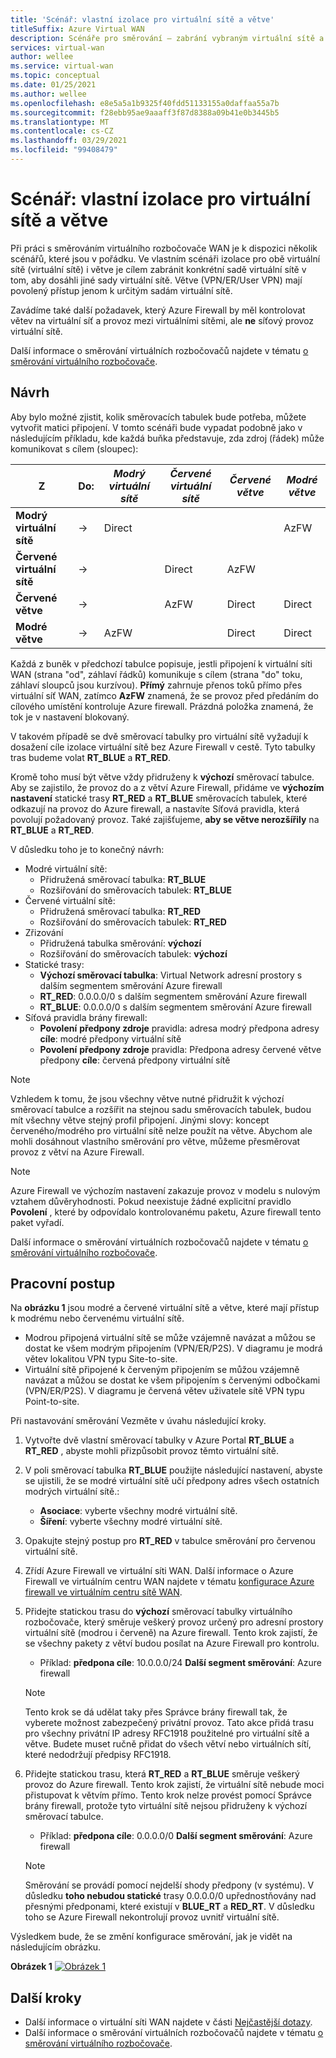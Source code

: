 ```yaml
---
title: 'Scénář: vlastní izolace pro virtuální sítě a větve'
titleSuffix: Azure Virtual WAN
description: Scénáře pro směrování – zabrání vybraným virtuální sítě a větvím, aby se mohly vzájemně narazit.
services: virtual-wan
author: wellee
ms.service: virtual-wan
ms.topic: conceptual
ms.date: 01/25/2021
ms.author: wellee
ms.openlocfilehash: e8e5a5a1b9325f40fdd51133155a0daffaa55a7b
ms.sourcegitcommit: f28ebb95ae9aaaff3f87d8388a09b41e0b3445b5
ms.translationtype: MT
ms.contentlocale: cs-CZ
ms.lasthandoff: 03/29/2021
ms.locfileid: "99408479"
---
```

# <a name="scenario-custom-isolation-for-virtual-networks-and-branches"></a>Scénář: vlastní izolace pro virtuální sítě a větve

Při práci s směrováním virtuálního rozbočovače WAN je k dispozici několik scénářů, které jsou v pořádku. Ve vlastním scénáři izolace pro obě virtuální sítě (virtuální sítě) i větve je cílem zabránit konkrétní sadě virtuální sítě v tom, aby dosáhli jiné sady virtuální sítě. Větve (VPN/ER/User VPN) mají povolený přístup jenom k určitým sadám virtuální sítě.

Zavádíme také další požadavek, který Azure Firewall by měl kontrolovat větev na virtuální síť a provoz mezi virtuálními sítěmi, ale **ne**  síťový provoz virtuální sítě.  

Další informace o směrování virtuálních rozbočovačů najdete v tématu [o směrování virtuálního rozbočovače](about-virtual-hub-routing.md).

## <a name="design"></a><a name="design"></a>Návrh

Aby bylo možné zjistit, kolik směrovacích tabulek bude potřeba, můžete vytvořit matici připojení. V tomto scénáři bude vypadat podobně jako v následujícím příkladu, kde každá buňka představuje, zda zdroj (řádek) může komunikovat s cílem (sloupec):

| Z | Do:| *Modrý virtuální sítě* | *Červené virtuální sítě* | *Červené větve*| *Modré větve*| 
|---|---|---|---|---|---|
| **Modrý virtuální sítě** |   &#8594;|   Direct     |           |   |  AzFW|
| **Červené virtuální sítě**  |   &#8594;|              |   Direct  |  AzFW  | 
| **Červené větve**   |   &#8594;|   |   AzFW  |  Direct | Direct
| **Modré větve**| &#8594;| AzFW  |   |Direct   | Direct

Každá z buněk v předchozí tabulce popisuje, jestli připojení k virtuální síti WAN (strana "od", záhlaví řádků) komunikuje s cílem (strana "do" toku, záhlaví sloupců jsou kurzívou). **Přímý** zahrnuje přenos toků přímo přes virtuální síť WAN, zatímco **AzFW** znamená, že se provoz před předáním do cílového umístění kontroluje Azure firewall. Prázdná položka znamená, že tok je v nastavení blokovaný.

V takovém případě se dvě směrovací tabulky pro virtuální sítě vyžadují k dosažení cíle izolace virtuální sítě bez Azure Firewall v cestě. Tyto tabulky tras budeme volat **RT_BLUE** a **RT_RED**.

Kromě toho musí být větve vždy přidruženy k  **výchozí** směrovací tabulce. Aby se zajistilo, že provoz do a z větví Azure Firewall, přidáme ve **výchozím nastavení** statické trasy **RT_RED** a **RT_BLUE** směrovacích tabulek, které odkazují na provoz do Azure firewall, a nastavíte Síťová pravidla, která povolují požadovaný provoz. Také zajišťujeme, **aby se větve nerozšířily** na **RT_BLUE** a **RT_RED**.

V důsledku toho je to konečný návrh:

* Modré virtuální sítě:
  * Přidružená směrovací tabulka: **RT_BLUE**
  * Rozšiřování do směrovacích tabulek: **RT_BLUE**
* Červené virtuální sítě:
  * Přidružená směrovací tabulka: **RT_RED**
  * Rozšiřování do směrovacích tabulek: **RT_RED** 
* Zřizování
  * Přidružená tabulka směrování: **výchozí**
  * Rozšiřování do směrovacích tabulek: **výchozí**
* Statické trasy:
    * **Výchozí směrovací tabulka**: Virtual Network adresní prostory s dalším segmentem směrování Azure firewall
    * **RT_RED**: 0.0.0.0/0 s dalším segmentem směrování Azure firewall
    * **RT_BLUE**: 0.0.0.0/0 s dalším segmentem směrování Azure firewall
* Síťová pravidla brány firewall:
    * **Povolení** **předpony zdroje** pravidla: adresa modrý předpona adresy **cíle**: modré předpony virtuální sítě 
    * **Povolení**  **předpony zdroje** pravidla: Předpona adresy červené větve předpony **cíle**: červená předpony virtuální sítě

> [!NOTE]
> Vzhledem k tomu, že jsou všechny větve nutné přidružit k výchozí směrovací tabulce a rozšířit na stejnou sadu směrovacích tabulek, budou mít všechny větve stejný profil připojení. Jinými slovy: koncept červeného/modrého pro virtuální sítě nelze použít na větve. Abychom ale mohli dosáhnout vlastního směrování pro větve, můžeme přesměrovat provoz z větví na Azure Firewall.

> [!NOTE]
> Azure Firewall ve výchozím nastavení zakazuje provoz v modelu s nulovým vztahem důvěryhodnosti. Pokud neexistuje žádné explicitní pravidlo **Povolení** , které by odpovídalo kontrolovanému paketu, Azure firewall tento paket vyřadí.

Další informace o směrování virtuálních rozbočovačů najdete v tématu [o směrování virtuálního rozbočovače](about-virtual-hub-routing.md).



## <a name="workflow"></a><a name="architecture"></a>Pracovní postup

Na **obrázku 1** jsou modré a červené virtuální sítě a větve, které mají přístup k modrému nebo červenému virtuální sítě.

* Modrou připojená virtuální sítě se může vzájemně navázat a můžou se dostat ke všem modrým připojením (VPN/ER/P2S). V diagramu je modrá větev lokalitou VPN typu Site-to-site.
* Virtuální sítě připojené k červeným připojením se můžou vzájemně navázat a můžou se dostat ke všem připojením s červenými odbočkami (VPN/ER/P2S). V diagramu je červená větev uživatele sítě VPN typu Point-to-site.

Při nastavování směrování Vezměte v úvahu následující kroky.

1. Vytvořte dvě vlastní směrovací tabulky v Azure Portal **RT_BLUE** a **RT_RED** , abyste mohli přizpůsobit provoz těmto virtuální sítě.
2. V poli směrovací tabulka **RT_BLUE** použijte následující nastavení, abyste se ujistili, že se modré virtuální sítě učí předpony adres všech ostatních modrých virtuální sítě.:
   * **Asociace**: vyberte všechny modré virtuální sítě.
   * **Šíření**: vyberte všechny modré virtuální sítě.
3. Opakujte stejný postup pro **RT_RED** v tabulce směrování pro červenou virtuální sítě.
4. Zřídí Azure Firewall ve virtuální síti WAN. Další informace o Azure Firewall ve virtuálním centru WAN najdete v tématu [konfigurace Azure firewall ve virtuálním centru sítě WAN](howto-firewall.md).
5. Přidejte statickou trasu do **výchozí** směrovací tabulky virtuálního rozbočovače, který směruje veškerý provoz určený pro adresní prostory virtuální sítě (modrou i červeně) na Azure firewall. Tento krok zajistí, že se všechny pakety z větví budou posílat na Azure Firewall pro kontrolu.
    * Příklad: **předpona cíle**: 10.0.0.0/24 **Další segment směrování**: Azure firewall
    >[!NOTE]
    > Tento krok se dá udělat taky přes Správce brány firewall tak, že vyberete možnost zabezpečený privátní provoz. Tato akce přidá trasu pro všechny privátní IP adresy RFC1918 použitelné pro virtuální sítě a větve. Budete muset ručně přidat do všech větví nebo virtuálních sítí, které nedodržují předpisy RFC1918. 

6. Přidejte statickou trasu, která **RT_RED** a **RT_BLUE** směruje veškerý provoz do Azure firewall. Tento krok zajistí, že virtuální sítě nebude moci přistupovat k větvím přímo. Tento krok nelze provést pomocí Správce brány firewall, protože tyto virtuální sítě nejsou přidruženy k výchozí směrovací tabulce.
    * Příklad: **předpona cíle**: 0.0.0.0/0 **Další segment směrování**: Azure firewall

    > [!NOTE]
    > Směrování se provádí pomocí nejdelší shody předpony (v systému). V důsledku **toho nebudou statické** trasy 0.0.0.0/0 upřednostňovány nad přesnými předponami, které existují v **BLUE_RT** a **RED_RT**. V důsledku toho se Azure Firewall nekontrolují provoz uvnitř virtuální sítě.

Výsledkem bude, že se změní konfigurace směrování, jak je vidět na následujícím obrázku.

**Obrázek 1** 
 [ ![ Obrázek 1 ](./media/routing-scenarios/custom-branch-vnet/custom-branch.png)](./media/routing-scenarios/custom-branch-vnet/custom-branch.png#lightbox)

## <a name="next-steps"></a>Další kroky

* Další informace o virtuální síti WAN najdete v části [Nejčastější dotazy](virtual-wan-faq.md).
* Další informace o směrování virtuálních rozbočovačů najdete v tématu [o směrování virtuálního rozbočovače](about-virtual-hub-routing.md).
